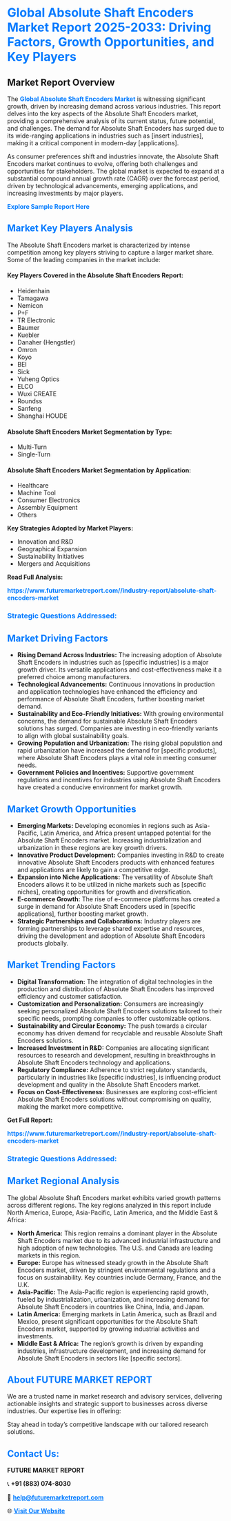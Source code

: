<h1 style="color: #007BFF;">Global Absolute Shaft Encoders Market Report 2025-2033: Driving Factors, Growth Opportunities, and Key Players</h1>

<section id="overview">
<h2>Market Report Overview</h2>
<p>The <a href="https://www.futuremarketreport.com//industry-report/absolute-shaft-encoders-market" style="color: #007BFF; text-decoration: none;"><strong>Global Absolute Shaft Encoders Market</strong></a> is witnessing significant growth, driven by increasing demand across various industries. This report delves into the key aspects of the Absolute Shaft Encoders market, providing a comprehensive analysis of its current status, future potential, and challenges. The demand for Absolute Shaft Encoders has surged due to its wide-ranging applications in industries such as [insert industries], making it a critical component in modern-day [applications].</p>
<p>As consumer preferences shift and industries innovate, the Absolute Shaft Encoders market continues to evolve, offering both challenges and opportunities for stakeholders. The global market is expected to expand at a substantial compound annual growth rate (CAGR) over the forecast period, driven by technological advancements, emerging applications, and increasing investments by major players.</p>
</section>

<section id="overview">
<p><a href="https://www.futuremarketreport.com//request-sample/reportId=46464" style="color: #007BFF; text-decoration: none;"><strong>Explore Sample Report Here</strong></a></p>
</section>

<section id="key-players">
<h2 style="color: #007BFF;">Market Key Players Analysis</h2>
<p>The Absolute Shaft Encoders market is characterized by intense competition among key players striving to capture a larger market share. Some of the leading companies in the market include:</p>
<h4>Key Players Covered in the Absolute Shaft Encoders Report:</h4>
<ul><li>Heidenhain</li><li>Tamagawa</li><li>Nemicon</li><li>P+F</li><li>TR Electronic</li><li>Baumer</li><li>Kuebler</li><li>Danaher (Hengstler)</li><li>Omron</li><li>Koyo</li><li>BEI</li><li>Sick</li><li>Yuheng Optics</li><li>ELCO</li><li>Wuxi CREATE</li><li>Roundss</li><li>Sanfeng</li><li>Shanghai HOUDE</li></ul>
<h4>Absolute Shaft Encoders Market Segmentation by Type:</h4>
<ul><li>Multi-Turn</li><li>Single-Turn</li></ul>

<h4>Absolute Shaft Encoders Market Segmentation by Application:</h4>
<ul><li>Healthcare</li><li>Machine Tool</li><li>Consumer Electronics</li><li>Assembly Equipment</li><li>Others</li></ul>
<p><strong>Key Strategies Adopted by Market Players:</strong></p>
<ul>
<li>Innovation and R&D</li>
<li>Geographical Expansion</li>
<li>Sustainability Initiatives</li>
<li>Mergers and Acquisitions</li>
</ul>
</section>

<section>
<p><strong>Read Full Analysis: </strong></p><a href="https://www.futuremarketreport.com//industry-report/absolute-shaft-encoders-market" style="color: #007BFF; text-decoration: none;"><strong>https://www.futuremarketreport.com//industry-report/absolute-shaft-encoders-market</strong></a>
<h3 style="color: #007BFF;">Strategic Questions Addressed:</h3>
</section>

<section id="driving-factors">
<h2 style="color: #007BFF;">Market Driving Factors</h2>
<ul>
<li><strong>Rising Demand Across Industries:</strong> The increasing adoption of Absolute Shaft Encoders in industries such as [specific industries] is a major growth driver. Its versatile applications and cost-effectiveness make it a preferred choice among manufacturers.</li>
<li><strong>Technological Advancements:</strong> Continuous innovations in production and application technologies have enhanced the efficiency and performance of Absolute Shaft Encoders, further boosting market demand.</li>
<li><strong>Sustainability and Eco-Friendly Initiatives:</strong> With growing environmental concerns, the demand for sustainable Absolute Shaft Encoders solutions has surged. Companies are investing in eco-friendly variants to align with global sustainability goals.</li>
<li><strong>Growing Population and Urbanization:</strong> The rising global population and rapid urbanization have increased the demand for [specific products], where Absolute Shaft Encoders plays a vital role in meeting consumer needs.</li>
<li><strong>Government Policies and Incentives:</strong> Supportive government regulations and incentives for industries using Absolute Shaft Encoders have created a conducive environment for market growth.</li>
</ul>
</section>

<section id="growth-opportunities">
<h2 style="color: #007BFF;">Market Growth Opportunities</h2>
<ul>
<li><strong>Emerging Markets:</strong> Developing economies in regions such as Asia-Pacific, Latin America, and Africa present untapped potential for the Absolute Shaft Encoders market. Increasing industrialization and urbanization in these regions are key growth drivers.</li>
<li><strong>Innovative Product Development:</strong> Companies investing in R&D to create innovative Absolute Shaft Encoders products with enhanced features and applications are likely to gain a competitive edge.</li>
<li><strong>Expansion into Niche Applications:</strong> The versatility of Absolute Shaft Encoders allows it to be utilized in niche markets such as [specific niches], creating opportunities for growth and diversification.</li>
<li><strong>E-commerce Growth:</strong> The rise of e-commerce platforms has created a surge in demand for Absolute Shaft Encoders used in [specific applications], further boosting market growth.</li>
<li><strong>Strategic Partnerships and Collaborations:</strong> Industry players are forming partnerships to leverage shared expertise and resources, driving the development and adoption of Absolute Shaft Encoders products globally.</li>
</ul>
</section>

<section id="trending-factors">
<h2 style="color: #007BFF;">Market Trending Factors</h2>
<ul>
<li><strong>Digital Transformation:</strong> The integration of digital technologies in the production and distribution of Absolute Shaft Encoders has improved efficiency and customer satisfaction.</li>
<li><strong>Customization and Personalization:</strong> Consumers are increasingly seeking personalized Absolute Shaft Encoders solutions tailored to their specific needs, prompting companies to offer customizable options.</li>
<li><strong>Sustainability and Circular Economy:</strong> The push towards a circular economy has driven demand for recyclable and reusable Absolute Shaft Encoders solutions.</li>
<li><strong>Increased Investment in R&D:</strong> Companies are allocating significant resources to research and development, resulting in breakthroughs in Absolute Shaft Encoders technology and applications.</li>
<li><strong>Regulatory Compliance:</strong> Adherence to strict regulatory standards, particularly in industries like [specific industries], is influencing product development and quality in the Absolute Shaft Encoders market.</li>
<li><strong>Focus on Cost-Effectiveness:</strong> Businesses are exploring cost-efficient Absolute Shaft Encoders solutions without compromising on quality, making the market more competitive.</li>
</ul>
</section>

<section>
<p><strong>Get Full Report: </strong></p><a href="https://www.futuremarketreport.com//industry-report/absolute-shaft-encoders-market" style="color: #007BFF; text-decoration: none;"><strong>https://www.futuremarketreport.com//industry-report/absolute-shaft-encoders-market</strong></a>
<h3 style="color: #007BFF;">Strategic Questions Addressed:</h3>
</section>


<section id="regional-analysis">
<h2 style="color: #007BFF;">Market Regional Analysis</h2>
<p>The global Absolute Shaft Encoders market exhibits varied growth patterns across different regions. The key regions analyzed in this report include North America, Europe, Asia-Pacific, Latin America, and the Middle East & Africa:</p>
<ul>
<li><strong>North America:</strong> This region remains a dominant player in the Absolute Shaft Encoders market due to its advanced industrial infrastructure and high adoption of new technologies. The U.S. and Canada are leading markets in this region.</li>
<li><strong>Europe:</strong> Europe has witnessed steady growth in the Absolute Shaft Encoders market, driven by stringent environmental regulations and a focus on sustainability. Key countries include Germany, France, and the U.K.</li>
<li><strong>Asia-Pacific:</strong> The Asia-Pacific region is experiencing rapid growth, fueled by industrialization, urbanization, and increasing demand for Absolute Shaft Encoders in countries like China, India, and Japan.</li>
<li><strong>Latin America:</strong> Emerging markets in Latin America, such as Brazil and Mexico, present significant opportunities for the Absolute Shaft Encoders market, supported by growing industrial activities and investments.</li>
<li><strong>Middle East & Africa:</strong> The region’s growth is driven by expanding industries, infrastructure development, and increasing demand for Absolute Shaft Encoders in sectors like [specific sectors].</li>
</ul>
</section>

<footer>
<h2 style="color: #007BFF;">About FUTURE MARKET REPORT</h2>
<p>We are a trusted name in market research and advisory services, delivering actionable insights and strategic support to businesses across diverse industries. Our expertise lies in offering:</p>

<p>Stay ahead in today’s competitive landscape with our tailored research solutions.</p>

<h2 style="color: #007BFF;">Contact Us:</h2>
<p><strong>FUTURE MARKET REPORT</strong></p>
<p>📞 <strong>+91 (883) 074-8030</strong></p>
<p>📧 <strong><a href="mailto:help@futuremarketreport.com" style="color: #007BFF;">help@futuremarketreport.com</a></strong></p>
<p>🌐 <strong><a href="https://www.futuremarketreport.com/" style="color: #007BFF;">Visit Our Website</a></strong></p>
</footer>